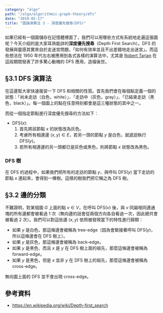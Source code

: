 ```yaml
---
category: "algo"
path: "/algo/algorithmic-graph-theory/dfs"
date: "2019-02-17"
title: "圖論演算法 3 - 深度優先搜尋(DFS)"
---
```


如果已經有一個圖儲存在記憶體裡面了，我們可以用哪些方式有系統地走遍這張圖呢？今天介紹的是大家耳熟能詳的**深度優先搜尋**（Depth First Search）。DFS 的發展與靈感其實來自於走迷宮問題，「如何有效率並且不出差錯地走出迷宮」。而這些想法在 1950 年代左右被應用到各式各樣的演算法中，尤其是 [Robert Tarjan](https://en.wikipedia.org/wiki/Robert_Tarjan) 在這段期間發表了許多驚心動魄的 DFS 應用，造福後世。

## §3.1 DFS 演算法

在這邊幫大家快速複習一下 DFS 和相關的性質。首先我們會在每個點定義一個的狀態：「尚未走訪（白色，white）」、「走訪中（灰色，gray）」、「已結束走訪（黑色，black）」。每一個圖上的點在任意時刻都會是這三種狀態的其中之一。

而從一個指定節點進行深度優先搜尋的方法如下：

* $\text{DFS}(x):$
    1. 首先將該節點 $x$ 的狀態改為灰色。
    2. 考慮所有相連邊 $(x, y)\in E$，若另一頭的節點 $y$ 是白色，就遞迴執行 $\text{DFS}(y)$。
    3. 若所有相連邊的另一頭都已是灰色或黑色，則將節點 $x$ 狀態改為黑色。

### DFS 樹

在 DFS 的過程中，如果我們把所有的走訪的節點 $y$，與呼叫 $\text{DFS}(y)$ 當下走訪的節點 $x$ 連起來，會得到一棵樹。這樣的樹我們把它稱之為 DFS 樹。

## §3.2 邊的分類

不難證明，對某個圖 $G$ 上面的點 $v\in V$，在呼叫 $\text{DFS}(v)$ 後，與 $v$ 同屬相同連通塊的所有邊都會被看過 1 次（無向邊的話會從兩個方向各自看過一次，因此總共會被看過 2 次）。我們可以對這些邊 $(x, y)$ 依照被發現當下的特性進行歸類：

* 如果 $y$ 是白色，那這條邊會被稱為 tree-edge（因為會緊接著呼叫 $\text{DFS}(y)$，所以這條邊會在 DFS 樹上）。
* 如果 $y$ 是灰色，那這條邊會被稱為 back-edge。
* 如果 $y$ 是黑色、而且 $x$ 是 $y$ 在 DFS 樹上面的祖先，那麼這條邊會被稱為 forward-edge。
* 如果 $y$ 是黑色，但是 $x$ 並非 $y$ 在 DFS 樹上的祖先，那麼這條邊會被稱為 cross-edge。

<theorem title='性質'>
無向圖上面的 DFS 並不會出現 cross-edge。
</theorem>

## 參考資料

* https://en.wikipedia.org/wiki/Depth-first_search